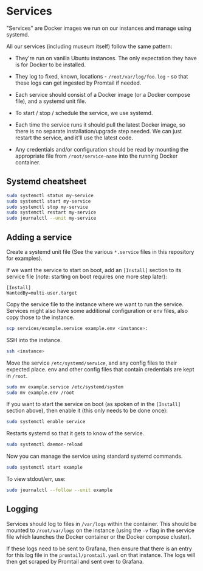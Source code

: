 # Services

"Services" are Docker images we run on our instances and manage using systemd.

All our services (including museum itself) follow the same
pattern:

* They're run on vanilla Ubuntu instances. The only expectation they have is for
  Docker to be installed.

* They log to fixed, known, locations - `/root/var/log/foo.log` - so that these
  logs can get ingested by Promtail if needed.

* Each service should consist of a Docker image (or a Docker compose file), and a
  systemd unit file.

* To start / stop / schedule the service, we use systemd.

* Each time the service runs it should pull the latest Docker image, so there is
  no separate installation/upgrade step needed. We can just restart the service,
  and it'll use the latest code.

* Any credentials and/or configuration should be read by mounting the
  appropriate file from `/root/service-name` into the running Docker container.

## Systemd cheatsheet

```sh
sudo systemctl status my-service
sudo systemctl start my-service
sudo systemctl stop my-service
sudo systemctl restart my-service
sudo journalctl --unit my-service
```

## Adding a service

Create a systemd unit file (See the various `*.service` files in this repository
for examples).

If we want the service to start on boot, add an `[Install]` section to its
service file (_note_: starting on boot requires one more step later):

```
[Install]
WantedBy=multi-user.target
```

Copy the service file to the instance where we want to run the service.
Services might also have some additional configuration or env files, also copy
those to the instance.

```sh
scp services/example.service example.env <instance>:
```

SSH into the instance.

```sh
ssh <instance>
```

Move the service `/etc/systemd/service`, and any config files to their expected
place. env and other config files that contain credentials are kept in `/root`.

```sh
sudo mv example.service /etc/systemd/system
sudo mv example.env /root
```

If you want to start the service on boot (as spoken of in the `[Install]`
section above), then enable it (this only needs to be done once):

```sh
sudo systemctl enable service
```

Restarts systemd so that it gets to know of the service.

```sh
sudo systemctl daemon-reload
```

Now you can manage the service using standard systemd commands.

```sh
sudo systemctl start example
```

To view stdout/err, use:

```sh
sudo journalctl --follow --unit example
```

## Logging

Services should log to files in `/var/logs` within the container. This should be
mounted to `/root/var/logs` on the instance (using the `-v` flag in the service
file which launches the Docker container or the Docker compose cluster).

If these logs need to be sent to Grafana, then ensure that there is an entry for
this log file in the `promtail/promtail.yaml` on that instance. The logs will
then get scraped by Promtail and sent over to Grafana.
